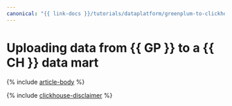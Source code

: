```yaml
---
canonical: "{{ link-docs }}/tutorials/dataplatform/greenplum-to-clickhouse"
---
```


# Uploading data from {{ GP }} to a {{ CH }} data mart

{% include [article-body](../../_tutorials/greenplum-to-clickhouse.md) %}

{% include [clickhouse-disclaimer](../../_includes/clickhouse-disclaimer.md) %}
